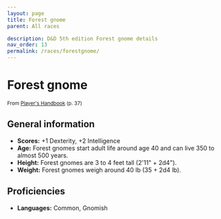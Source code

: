 ```yaml
---
layout: page
title: Forest gnome
parent: All races

description: D&D 5th edition Forest gnome details
nav_order: 13
permalink: /races/forestgnome/
---
```


# Forest gnome

<small>From <a target="_blank" href="https://dnd.wizards.com/products/tabletop-games/rpg-products/rpg_playershandbook">Player's Handbook</a> (p. 37)</small>

## General information

- **Scores:** +1 Dexterity, +2 Intelligence
- **Age:** Forest gnomes start adult life around age 40 and can live 350 to almost 500 years.
- **Height:** Forest gnomes are 3 to 4 feet tall (2'11" + 2d4").
- **Weight:** Forest gnomes weigh around 40 lb (35 + 2d4 lb).

## Proficiencies

- **Languages:** Common, Gnomish